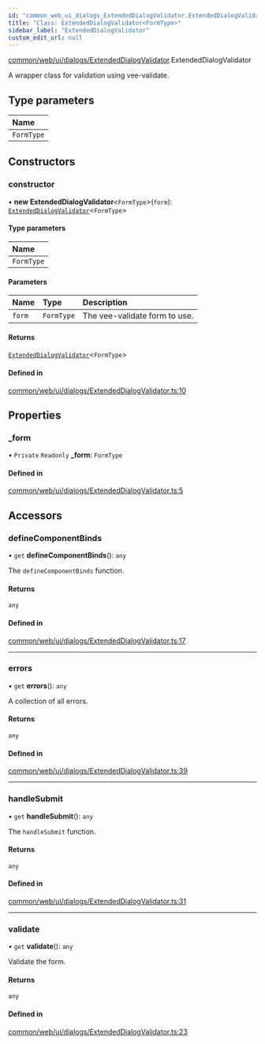 ```yaml
---
id: "common_web_ui_dialogs_ExtendedDialogValidator.ExtendedDialogValidator"
title: "Class: ExtendedDialogValidator<FormType>"
sidebar_label: "ExtendedDialogValidator"
custom_edit_url: null
---
```


[common/web/ui/dialogs/ExtendedDialogValidator](../modules/common_web_ui_dialogs_ExtendedDialogValidator.md).ExtendedDialogValidator

A wrapper class for validation using vee-validate.

## Type parameters

| Name |
| :------ |
| `FormType` |

## Constructors

### constructor

• **new ExtendedDialogValidator**<`FormType`\>(`form`): [`ExtendedDialogValidator`](common_web_ui_dialogs_ExtendedDialogValidator.ExtendedDialogValidator.md)<`FormType`\>

#### Type parameters

| Name |
| :------ |
| `FormType` |

#### Parameters

| Name | Type | Description |
| :------ | :------ | :------ |
| `form` | `FormType` | The vee-validate form to use. |

#### Returns

[`ExtendedDialogValidator`](common_web_ui_dialogs_ExtendedDialogValidator.ExtendedDialogValidator.md)<`FormType`\>

#### Defined in

[common/web/ui/dialogs/ExtendedDialogValidator.ts:10](https://github.com/Soroush9978/rds-ng/blob/165bdc6/src/common/web/ui/dialogs/ExtendedDialogValidator.ts#L10)

## Properties

### \_form

• `Private` `Readonly` **\_form**: `FormType`

#### Defined in

[common/web/ui/dialogs/ExtendedDialogValidator.ts:5](https://github.com/Soroush9978/rds-ng/blob/165bdc6/src/common/web/ui/dialogs/ExtendedDialogValidator.ts#L5)

## Accessors

### defineComponentBinds

• `get` **defineComponentBinds**(): `any`

The `defineComponentBinds` function.

#### Returns

`any`

#### Defined in

[common/web/ui/dialogs/ExtendedDialogValidator.ts:17](https://github.com/Soroush9978/rds-ng/blob/165bdc6/src/common/web/ui/dialogs/ExtendedDialogValidator.ts#L17)

___

### errors

• `get` **errors**(): `any`

A collection of all errors.

#### Returns

`any`

#### Defined in

[common/web/ui/dialogs/ExtendedDialogValidator.ts:39](https://github.com/Soroush9978/rds-ng/blob/165bdc6/src/common/web/ui/dialogs/ExtendedDialogValidator.ts#L39)

___

### handleSubmit

• `get` **handleSubmit**(): `any`

The `handleSubmit` function.

#### Returns

`any`

#### Defined in

[common/web/ui/dialogs/ExtendedDialogValidator.ts:31](https://github.com/Soroush9978/rds-ng/blob/165bdc6/src/common/web/ui/dialogs/ExtendedDialogValidator.ts#L31)

___

### validate

• `get` **validate**(): `any`

Validate the form.

#### Returns

`any`

#### Defined in

[common/web/ui/dialogs/ExtendedDialogValidator.ts:23](https://github.com/Soroush9978/rds-ng/blob/165bdc6/src/common/web/ui/dialogs/ExtendedDialogValidator.ts#L23)
